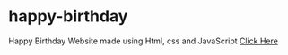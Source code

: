 # happy-birthday
Happy Birthday Website made using Html, css and JavaScript
<a href="https://programmersalmanm02.me/happy-birthday/?name=Fizza" target="blank">Click Here</a>
